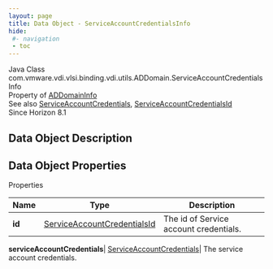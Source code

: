 ```yaml
---
layout: page
title: Data Object - ServiceAccountCredentialsInfo
hide:
 #- navigation
 - toc
---
```






Java Class
    com.vmware.vdi.vlsi.binding.vdi.utils.ADDomain.ServiceAccountCredentialsInfo  
Property of
     [ADDomainInfo](vdi.utils.ADDomain.ADDomainInfo.md#field_detail)  
See also
     [ServiceAccountCredentials](vdi.utils.ADDomain.ServiceAccountCredentials.md), [ServiceAccountCredentialsId](vdi.entity.ServiceAccountCredentialsId.md)  
Since 
    Horizon 8.1

## Data Object Description 

## Data Object Properties

Properties

Name |  Type |  Description   
---|---|---  
**id**| [ServiceAccountCredentialsId](vdi.entity.ServiceAccountCredentialsId.md)|  The id of Service account credentials.   
  
**serviceAccountCredentials**| [ServiceAccountCredentials](vdi.utils.ADDomain.ServiceAccountCredentials.md)|  The service account credentials.   
  
  
  
 
  
  

